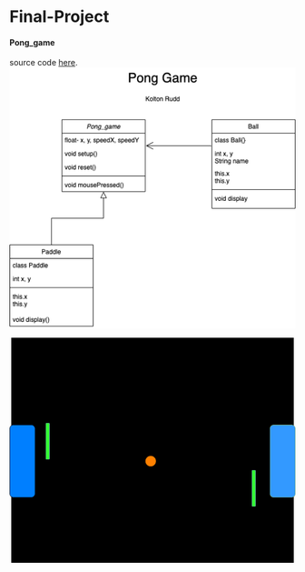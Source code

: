 # Final-Project

#### Pong_game
source code [here](https://github.com/Kolton11/Final-Project/tree/gh-pages/src/Real_Pong).
![Pong_game](https://github.com/Kolton11/Final-Project/blob/gh-pages/Untitled%20Diagram%20(3).png)

![Pongame](https://github.com/Kolton11/Final-Project/blob/gh-pages/Untitled%20Diagram%20(1).png)
